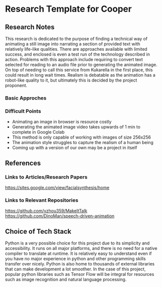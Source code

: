 # Research Template for Cooper
## Research Notes
This research is dedicated to the purpose of finding a technical way of animating a still image into narrating a section of provided text with relatively life-like qualities. There are approaches available with limited success, and enclosed is even a test run of the technology described in action. Problems with this approach include requiring to convert text selected for reading to an audio file prior to generating the animated image. On top of needing to call this service from Kukarella in the first place, this could result in long wait times. Realism is debatable as the animation has a robot-like quality to it, but ultimately this is decided by the project proponent.
### Basic Approches


### Difficult Points
- Animating an image in browser is resource costly
- Generating the animated image video takes upwards of 1 min to complete in Google Colab
- This method is only capable of working with images of size 256x256
- The animation style struggles to capture the realism of a human being
- Coming up with a version of our own may be a project in itself

## References
### Links to Articles/Research Papers
https://sites.google.com/view/facialsynthesis/home

### Links to Relevant Repositories 
https://github.com/yzhou359/MakeItTalk
https://github.com/DinoMan/speech-driven-animation
## Choice of Tech Stack
Python is a very possible choice for this project due to its simplicity and accessibility. It runs on all major platforms, and there is no need for a native compiler to translate at runtime. It is relatively easy to understand even if you have no major experience in python and other programming skills transfer over nicely. Python is also home to thousands of external libraries that can make development a lot smoother. In the case of this project, popular python libraries such as Tensor Flow will be integral for resources such as image recognition and natural language processing.  
